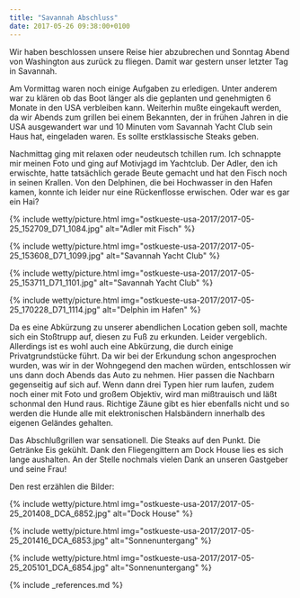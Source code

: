 ```yaml
---
title: "Savannah Abschluss"
date: 2017-05-26 09:38:00+0100
---
```

Wir haben beschlossen unsere Reise hier abzubrechen und Sonntag Abend von Washington aus zurück zu fliegen. Damit war gestern unser letzter Tag in Savannah. 

Am Vormittag waren noch einige Aufgaben zu erledigen. Unter anderem war zu klären ob das Boot länger als die geplanten und genehmigten 6 Monate in den USA verbleiben kann. Weiterhin mußte eingekauft werden, da wir Abends zum grillen bei einem Bekannten, der in frühen Jahren in die USA ausgewandert war und 10 Minuten vom Savannah Yacht Club sein Haus hat, eingeladen waren. Es sollte erstklassische Steaks geben.

Nachmittag ging mit relaxen oder neudeutsch tchillen rum. Ich schnappte mir meinen Foto und ging auf Motivjagd im Yachtclub. Der Adler, den ich erwischte, hatte tatsächlich gerade Beute gemacht und hat den Fisch noch in seinen Krallen. Von den Delphinen, die bei Hochwasser in den Hafen kamen, konnte ich leider nur eine Rückenflosse erwischen. Oder war es gar ein Hai?

{% include wetty/picture.html img="ostkueste-usa-2017/2017-05-25_152709_D71_1084.jpg" alt="Adler mit Fisch" %}


{% include wetty/picture.html img="ostkueste-usa-2017/2017-05-25_153608_D71_1099.jpg" alt="Savannah Yacht Club" %}


{% include wetty/picture.html img="ostkueste-usa-2017/2017-05-25_153711_D71_1101.jpg" alt="Savannah Yacht Club" %}


{% include wetty/picture.html img="ostkueste-usa-2017/2017-05-25_170228_D71_1114.jpg" alt="Delphin im Hafen" %}

Da es eine Abkürzung zu unserer abendlichen Location geben soll, machte sich ein Stoßtrupp auf, diesen zu Fuß zu erkunden. Leider vergeblich. Allerdings ist es wohl auch eine Abkürzung, die durch einige Privatgrundstücke führt. Da wir bei der Erkundung schon angesprochen wurden, was wir in der Wohngegend den machen würden, entschlossen wir uns dann doch Abends das Auto zu nehmen. Hier passen die Nachbarn gegenseitig auf sich auf. Wenn dann drei Typen hier rum laufen, zudem noch einer mit Foto und großem Objektiv, wird man mißtrauisch und läßt schonmal den Hund raus. Richtige Zäune gibt es hier ebenfalls nicht und so werden die Hunde alle mit elektronischen Halsbändern innerhalb des eigenen Geländes gehalten.

Das Abschlußgrillen war sensationell. Die Steaks auf den Punkt. Die Getränke Eis gekühlt. Dank den Fliegengittern am Dock House lies es sich lange aushalten. An der Stelle nochmals vielen Dank an unseren Gastgeber und seine Frau!

Den rest erzählen die Bilder:

{% include wetty/picture.html img="ostkueste-usa-2017/2017-05-25_201408_DCA_6852.jpg" alt="Dock House" %}


{% include wetty/picture.html img="ostkueste-usa-2017/2017-05-25_201416_DCA_6853.jpg" alt="Sonnenuntergang" %}


{% include wetty/picture.html img="ostkueste-usa-2017/2017-05-25_205101_DCA_6854.jpg" alt="Sonnenuntergang" %}


{% include _references.md %}
